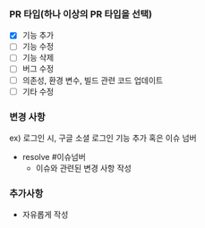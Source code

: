 ### PR 타입(하나 이상의 PR 타입을 선택)
- [x] 기능 추가   
- [ ] 기능 수정   
- [ ] 기능 삭제   
- [ ] 버그 수정   
- [ ] 의존성, 환경 변수, 빌드 관련 코드 업데이트
- [ ] 기타 수정

### 변경 사항
ex) 로그인 시, 구글 소셜 로그인 기능 추가 혹은 이슈 넘버
- resolve #이슈넘버
  - 이슈와 관련된 변경 사항 작성

### 추가사항
- 자유롭게 작성
